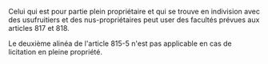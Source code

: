 Celui qui est pour partie plein propriétaire et qui se trouve en indivision avec des usufruitiers et des nus-propriétaires peut user des facultés prévues aux articles 817 et 818.

Le deuxième alinéa de l'article 815-5 n'est pas applicable en cas de licitation en pleine propriété.
